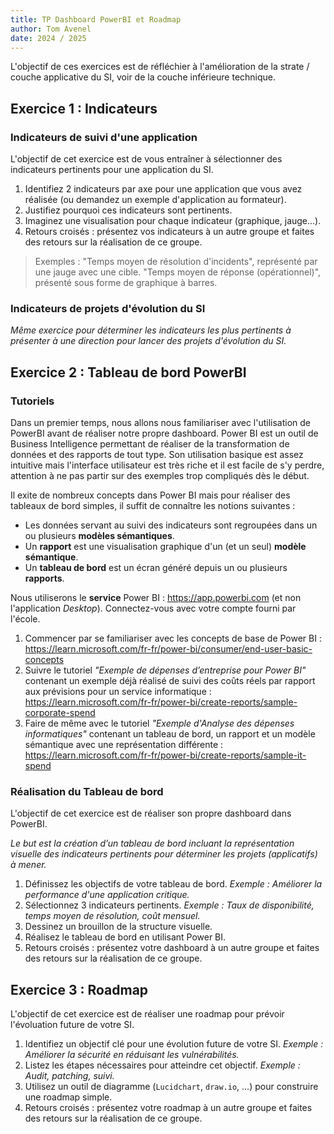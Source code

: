 ```yaml
---
title: TP Dashboard PowerBI et Roadmap 
author: Tom Avenel
date: 2024 / 2025
---
```


L'objectif de ces exercices est de réfléchier à l'amélioration de la strate / couche applicative du SI, voir de la couche inférieure technique.

## Exercice 1 : Indicateurs

### Indicateurs de suivi d'une application

L'objectif de cet exercice est de vous entraîner à sélectionner des indicateurs pertinents pour une application du SI.

1. Identifiez 2 indicateurs par axe pour une application que vous avez réalisée (ou demandez un exemple d'application au formateur).
2. Justifiez pourquoi ces indicateurs sont pertinents.
3. Imaginez une visualisation pour chaque indicateur (graphique, jauge...).
4. Retours croisés : présentez vos indicateurs à un autre groupe et faites des retours sur la réalisation de ce groupe.

> Exemples : "Temps moyen de résolution d'incidents", représenté par une jauge avec une cible. "Temps moyen de réponse (opérationnel)", présenté sous forme de graphique à barres.

### Indicateurs de projets d'évolution du SI

_Même exercice pour déterminer les indicateurs les plus pertinents à présenter à une direction pour lancer des projets d'évolution du SI._

## Exercice 2 : Tableau de bord PowerBI

### Tutoriels

Dans un premier temps, nous allons nous familiariser avec l'utilisation de PowerBI avant de réaliser notre propre dashboard. Power BI est un outil de Business Intelligence permettant de réaliser de la transformation de données et des rapports de tout type. Son utilisation basique est assez intuitive mais l'interface utilisateur est très riche et il est facile de s'y perdre, attention à ne pas partir sur des exemples trop compliqués dès le début.

Il exite de nombreux concepts dans Power BI mais pour réaliser des tableaux de bord simples, il suffit de connaître les notions suivantes :

- Les données servant au suivi des indicateurs sont regroupées dans un ou plusieurs **modèles sémantiques**.
- Un **rapport** est une visualisation graphique d'un (et un seul) **modèle sémantique**.
- Un **tableau de bord** est un écran généré depuis un ou plusieurs **rapports**.

Nous utiliserons le **service** Power BI : <https://app.powerbi.com> (et non l'application _Desktop_). Connectez-vous avec votre compte fourni par l'école.

1. Commencer par se familiariser avec les concepts de base de Power BI : <https://learn.microsoft.com/fr-fr/power-bi/consumer/end-user-basic-concepts>
2. Suivre le tutoriel _"Exemple de dépenses d’entreprise pour Power BI"_ contenant un exemple déjà réalisé de suivi des coûts réels par rapport aux prévisions pour un service informatique : <https://learn.microsoft.com/fr-fr/power-bi/create-reports/sample-corporate-spend>
3. Faire de même avec le tutoriel _"Exemple d'Analyse des dépenses informatiques"_ contenant un tableau de bord, un rapport et un modèle sémantique avec une représentation différente : <https://learn.microsoft.com/fr-fr/power-bi/create-reports/sample-it-spend>

### Réalisation du Tableau de bord

L'objectif de cet exercice est de réaliser son propre dashboard dans PowerBI.

_Le but est la création d’un tableau de bord incluant la représentation visuelle des indicateurs pertinents pour déterminer les projets (applicatifs) à mener._

1. Définissez les objectifs de votre tableau de bord. _Exemple : Améliorer la performance d'une application critique._
2. Sélectionnez 3 indicateurs pertinents. _Exemple : Taux de disponibilité, temps moyen de résolution, coût mensuel._
3. Dessinez un brouillon de la structure visuelle.
4. Réalisez le tableau de bord en utilisant Power BI.
5. Retours croisés : présentez votre dashboard à un autre groupe et faites des retours sur la réalisation de ce groupe.

## Exercice 3 : Roadmap

L'objectif de cet exercice est de réaliser une roadmap pour prévoir l'évoluation future de votre SI.

1. Identifiez un objectif clé pour une évolution future de votre SI. _Exemple : Améliorer la sécurité en réduisant les vulnérabilités._
2. Listez les étapes nécessaires pour atteindre cet objectif. _Exemple : Audit, patching, suivi._
3. Utilisez un outil de diagramme (`Lucidchart`, `draw.io`, …) pour construire une roadmap simple.  
4. Retours croisés : présentez votre roadmap à un autre groupe et faites des retours sur la réalisation de ce groupe.

